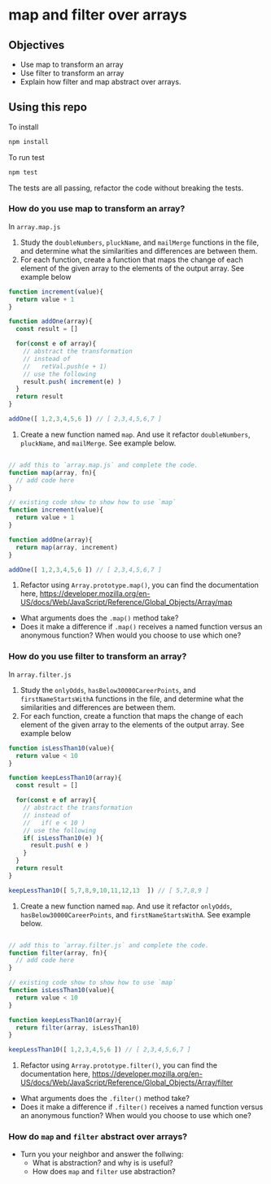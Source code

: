 # map and filter over arrays

## Objectives

* Use map to transform an array
* Use filter to transform an array
* Explain how filter and map abstract over arrays.

## Using this repo

To install

```bash
npm install
```

To run test

```bash
npm test
```

The tests are all passing, refactor the code without breaking the tests.

### How do you use map to transform an array?

In `array.map.js`

1. Study the `doubleNumbers`, `pluckName`, and `mailMerge` functions in the file, and determine what the similarities and differences are between them.
1. For each function, create a function that maps the change of each element of the given array to the elements of the output array. See example below

```javascript
function increment(value){
  return value + 1
}

function addOne(array){
  const result = []

  for(const e of array){
    // abstract the transformation
    // instead of
    //   retVal.push(e + 1)
    // use the following
    result.push( increment(e) )
  }
  return result
}

addOne([ 1,2,3,4,5,6 ]) // [ 2,3,4,5,6,7 ]
```

1. Create a new function named `map`. And use it refactor `doubleNumbers`, `pluckName`, and `mailMerge`. See example below.

```javascript

// add this to `array.map.js` and complete the code.
function map(array, fn){
  // add code here
}

// existing code show to show how to use `map`
function increment(value){
  return value + 1
}

function addOne(array){
  return map(array, increment)
}

addOne([ 1,2,3,4,5,6 ]) // [ 2,3,4,5,6,7 ]

```

1. Refactor using `Array.prototype.map()`, you can find the documentation here, https://developer.mozilla.org/en-US/docs/Web/JavaScript/Reference/Global_Objects/Array/map
 * What arguments does the `.map()` method take?
 * Does it make a difference if `.map()` receives a named function versus an anonymous function? When would you choose to use which one?

### How do you use filter to transform an array?

In `array.filter.js`

1. Study the `onlyOdds`, `hasBelow30000CareerPoints`, and `firstNameStartsWithA` functions in the file, and determine what the similarities and differences are between them.
1. For each function, create a function that maps the change of each element of the given array to the elements of the output array. See example below

```javascript
function isLessThan10(value){
  return value < 10
}

function keepLessThan10(array){
  const result = []

  for(const e of array){
    // abstract the transformation
    // instead of
    //   if( e < 10 )
    // use the following
    if( isLessThan10(e) ){
      result.push( e )
    }
  }
  return result
}

keepLessThan10([ 5,7,8,9,10,11,12,13  ]) // [ 5,7,8,9 ]
```

1. Create a new function named `map`. And use it refactor `onlyOdds`, `hasBelow30000CareerPoints`, and `firstNameStartsWithA`. See example below.

```javascript

// add this to `array.filter.js` and complete the code.
function filter(array, fn){
  // add code here
}

// existing code show to show how to use `map`
function isLessThan10(value){
  return value < 10
}

function keepLessThan10(array){
  return filter(array, isLessThan10)
}

keepLessThan10([ 1,2,3,4,5,6 ]) // [ 2,3,4,5,6,7 ]

```

1. Refactor using `Array.prototype.filter()`, you can find the documentation here, https://developer.mozilla.org/en-US/docs/Web/JavaScript/Reference/Global_Objects/Array/filter
 * What arguments does the `.filter()` method take?
 * Does it make a difference if `.filter()` receives a named function versus an anonymous function? When would you choose to use which one?


### How do `map` and `filter` abstract over arrays?

* Turn you your neighbor and answer the follwing:
  * What is abstraction? and why is is useful?
  * How does `map` and `filter` use abstraction?